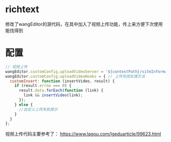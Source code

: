 # richtext
修改了wangEditor的源代码，在其中加入了视频上传功能，传上来方便下次使用能找得到

# 配置
```javascript
// 视频上传
wangEditor.customConfig.uploadVideoServer = '${contextPath}/siteInformationController/upload-wang-file'; 
wangEditor.customConfig.uploadVideoHooks = { // 上传完成处理方法
  customInsert: function (insertVideo, result) {
    if (result.errno === 0) {
      result.data.forEach(function (link) {
        link && insertVideo(link);
      });
    } else {
      //自定义上传失败提示
    }
  }
};
```


视频上传代码主要参考了：
https://www.lagou.com/lgeduarticle/99623.html
